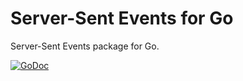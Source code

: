 # Server-Sent Events for Go
Server-Sent Events package for Go.

[![GoDoc](https://godoc.org/github.com/JamesStewy/sse?status.svg)](https://godoc.org/github.com/JamesStewy/sse)
